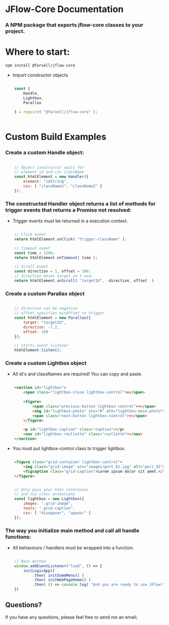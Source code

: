 # JFlow-Core Documentation
### A NPM package that exports jflow-core classes to your project.

# Where to start:

```bash
npm install @farvell/jflow-core
```

* Import constructor objects
```javascript

    const { 
        Handle, 
        Lightbox, 
        Parallax 
        
    } = require( "@farvell/jflow-core" );
    
```
# Custom Build Examples

### Create a custom Handle object:

```javascript

    // Object constructor waits for 
    // element id and css className
    const htmlElement = new Handler({
        element: "idString",
        css: [ "className1", "className2" ]
    });

```

### The constructed Handler object returns a list of methods for trigger events that returns a Promise not resolved:

* Trigger events must be returned in a execution context.

```javascript

    // Click event
    return htmlElement.onClick( "trigger-className" );

    // Timeout event
    const time = 1200;
    return htmlElement.onTimeout( time );

    // Scroll event
    const direction = 1, offset = 100;
    // direction moves target on Y exe;
    return htmlElement.onScroll( "targetId", -direction, offset  )

```

### Create a custom Parallax object

```javascript

    // direction can be negative
    // offset specifies minOffset to trigger
    const htmlElement = new Parallax({
        target: "targetId",
        direction: -1.2,
        offset: 100
    });

    // starts event listener
    htmlElement.listen();

```

### Create a custom Lightbox object

* All id's and classNames are required! You can copy and paste.

```html

    <section id="lightbox">
        <span class="lightbox-close lightbox-control">x</span>
            
        <figure>
            <span class="previous-button lightbox-control"><</span>
            <img id="lightbox-photo" src="#" alt="lightbox-main-photo">
            <span class="next-button lightbox-control"><</span>
        </figure>

        <p id="lightbox-caption" class="caption"></p>
        <nav id="lightbox-roullette" class="roullette"></nav>
    </section>

```

* You must put lightbox-control class to trigger lightbox.

```html

    <figure class="grid-container lightbox-control">
        <img class="grid-image" src="images/port_01.jpg" alt="port_01">
        <figcaption class="grid-caption">Lorem ipsum dolor sit amet.</figcaption>
    </figure>

```

```javascript

    // Only pass your html references
    // and css class animations
    const lightbox = new Lightbox({
        images: ".grid-image",
        texts: ".grid-caption",
        css: [ "disappear", "appear" ]
    });

```

### The way you initialize main method and call all handle functions:

* All behaviours / handlers must be wrapped into a function.

```javascript

    // Main method
    window.addEventListener("load", () => {
        initLogicApp()
            .then( initSomeMenu() )
            .then( initWebPageHome() )
            .then( () => console.log( "And you are ready to use JFlow!" ) )
    })

```

Questions?
----------

If you have any questions, please feel free to send me an email;

